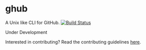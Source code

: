 # ghub
A Unix like CLI for GitHub. [![Build Status](https://travis-ci.org/BBloggsbott/ghub.svg?branch=master)](https://travis-ci.org/BBloggsbott/ghub)

Under Development

Interested in contributing? Read the contributing guidelines [here](CONTRIBUTING.md).
